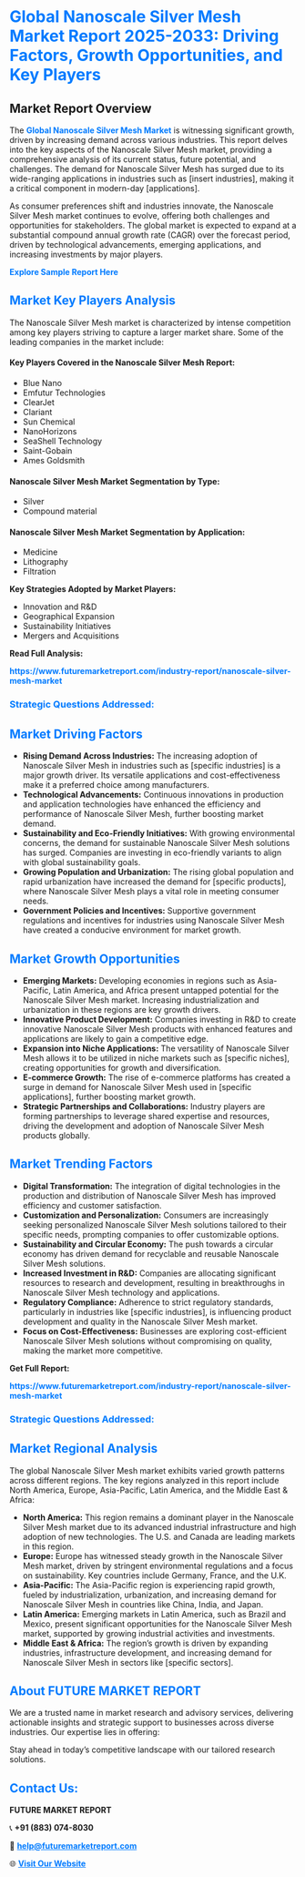<h1 style="color: #007BFF;">Global Nanoscale Silver Mesh Market Report 2025-2033: Driving Factors, Growth Opportunities, and Key Players</h1>

<section id="overview">
<h2>Market Report Overview</h2>
<p>The <a href="https://www.futuremarketreport.com/industry-report/nanoscale-silver-mesh-market" style="color: #007BFF; text-decoration: none;"><strong>Global Nanoscale Silver Mesh Market</strong></a> is witnessing significant growth, driven by increasing demand across various industries. This report delves into the key aspects of the Nanoscale Silver Mesh market, providing a comprehensive analysis of its current status, future potential, and challenges. The demand for Nanoscale Silver Mesh has surged due to its wide-ranging applications in industries such as [insert industries], making it a critical component in modern-day [applications].</p>
<p>As consumer preferences shift and industries innovate, the Nanoscale Silver Mesh market continues to evolve, offering both challenges and opportunities for stakeholders. The global market is expected to expand at a substantial compound annual growth rate (CAGR) over the forecast period, driven by technological advancements, emerging applications, and increasing investments by major players.</p>
</section>

<section id="overview">
<p><a href="https://www.futuremarketreport.com/request-sample/reportId=114591" style="color: #007BFF; text-decoration: none;"><strong>Explore Sample Report Here</strong></a></p>
</section>

<section id="key-players">
<h2 style="color: #007BFF;">Market Key Players Analysis</h2>
<p>The Nanoscale Silver Mesh market is characterized by intense competition among key players striving to capture a larger market share. Some of the leading companies in the market include:</p>
<h4>Key Players Covered in the Nanoscale Silver Mesh Report:</h4>
<ul><li>Blue Nano</li><li>Emfutur Technologies</li><li>ClearJet</li><li>Clariant</li><li>Sun Chemical</li><li>NanoHorizons</li><li>SeaShell Technology</li><li>Saint-Gobain</li><li>Ames Goldsmith</li></ul>
<h4>Nanoscale Silver Mesh Market Segmentation by Type:</h4>
<ul><li>Silver</li><li>Compound material</li></ul>

<h4>Nanoscale Silver Mesh Market Segmentation by Application:</h4>
<ul><li>Medicine</li><li>Lithography</li><li>Filtration</li></ul>
<p><strong>Key Strategies Adopted by Market Players:</strong></p>
<ul>
<li>Innovation and R&D</li>
<li>Geographical Expansion</li>
<li>Sustainability Initiatives</li>
<li>Mergers and Acquisitions</li>
</ul>
</section>

<section>
<p><strong>Read Full Analysis: </strong></p><a href="https://www.futuremarketreport.com/industry-report/nanoscale-silver-mesh-market" style="color: #007BFF; text-decoration: none;"><strong>https://www.futuremarketreport.com/industry-report/nanoscale-silver-mesh-market</strong></a>
<h3 style="color: #007BFF;">Strategic Questions Addressed:</h3>
</section>

<section id="driving-factors">
<h2 style="color: #007BFF;">Market Driving Factors</h2>
<ul>
<li><strong>Rising Demand Across Industries:</strong> The increasing adoption of Nanoscale Silver Mesh in industries such as [specific industries] is a major growth driver. Its versatile applications and cost-effectiveness make it a preferred choice among manufacturers.</li>
<li><strong>Technological Advancements:</strong> Continuous innovations in production and application technologies have enhanced the efficiency and performance of Nanoscale Silver Mesh, further boosting market demand.</li>
<li><strong>Sustainability and Eco-Friendly Initiatives:</strong> With growing environmental concerns, the demand for sustainable Nanoscale Silver Mesh solutions has surged. Companies are investing in eco-friendly variants to align with global sustainability goals.</li>
<li><strong>Growing Population and Urbanization:</strong> The rising global population and rapid urbanization have increased the demand for [specific products], where Nanoscale Silver Mesh plays a vital role in meeting consumer needs.</li>
<li><strong>Government Policies and Incentives:</strong> Supportive government regulations and incentives for industries using Nanoscale Silver Mesh have created a conducive environment for market growth.</li>
</ul>
</section>

<section id="growth-opportunities">
<h2 style="color: #007BFF;">Market Growth Opportunities</h2>
<ul>
<li><strong>Emerging Markets:</strong> Developing economies in regions such as Asia-Pacific, Latin America, and Africa present untapped potential for the Nanoscale Silver Mesh market. Increasing industrialization and urbanization in these regions are key growth drivers.</li>
<li><strong>Innovative Product Development:</strong> Companies investing in R&D to create innovative Nanoscale Silver Mesh products with enhanced features and applications are likely to gain a competitive edge.</li>
<li><strong>Expansion into Niche Applications:</strong> The versatility of Nanoscale Silver Mesh allows it to be utilized in niche markets such as [specific niches], creating opportunities for growth and diversification.</li>
<li><strong>E-commerce Growth:</strong> The rise of e-commerce platforms has created a surge in demand for Nanoscale Silver Mesh used in [specific applications], further boosting market growth.</li>
<li><strong>Strategic Partnerships and Collaborations:</strong> Industry players are forming partnerships to leverage shared expertise and resources, driving the development and adoption of Nanoscale Silver Mesh products globally.</li>
</ul>
</section>

<section id="trending-factors">
<h2 style="color: #007BFF;">Market Trending Factors</h2>
<ul>
<li><strong>Digital Transformation:</strong> The integration of digital technologies in the production and distribution of Nanoscale Silver Mesh has improved efficiency and customer satisfaction.</li>
<li><strong>Customization and Personalization:</strong> Consumers are increasingly seeking personalized Nanoscale Silver Mesh solutions tailored to their specific needs, prompting companies to offer customizable options.</li>
<li><strong>Sustainability and Circular Economy:</strong> The push towards a circular economy has driven demand for recyclable and reusable Nanoscale Silver Mesh solutions.</li>
<li><strong>Increased Investment in R&D:</strong> Companies are allocating significant resources to research and development, resulting in breakthroughs in Nanoscale Silver Mesh technology and applications.</li>
<li><strong>Regulatory Compliance:</strong> Adherence to strict regulatory standards, particularly in industries like [specific industries], is influencing product development and quality in the Nanoscale Silver Mesh market.</li>
<li><strong>Focus on Cost-Effectiveness:</strong> Businesses are exploring cost-efficient Nanoscale Silver Mesh solutions without compromising on quality, making the market more competitive.</li>
</ul>
</section>

<section>
<p><strong>Get Full Report: </strong></p><a href="https://www.futuremarketreport.com/industry-report/nanoscale-silver-mesh-market" style="color: #007BFF; text-decoration: none;"><strong>https://www.futuremarketreport.com/industry-report/nanoscale-silver-mesh-market</strong></a>
<h3 style="color: #007BFF;">Strategic Questions Addressed:</h3>
</section>


<section id="regional-analysis">
<h2 style="color: #007BFF;">Market Regional Analysis</h2>
<p>The global Nanoscale Silver Mesh market exhibits varied growth patterns across different regions. The key regions analyzed in this report include North America, Europe, Asia-Pacific, Latin America, and the Middle East & Africa:</p>
<ul>
<li><strong>North America:</strong> This region remains a dominant player in the Nanoscale Silver Mesh market due to its advanced industrial infrastructure and high adoption of new technologies. The U.S. and Canada are leading markets in this region.</li>
<li><strong>Europe:</strong> Europe has witnessed steady growth in the Nanoscale Silver Mesh market, driven by stringent environmental regulations and a focus on sustainability. Key countries include Germany, France, and the U.K.</li>
<li><strong>Asia-Pacific:</strong> The Asia-Pacific region is experiencing rapid growth, fueled by industrialization, urbanization, and increasing demand for Nanoscale Silver Mesh in countries like China, India, and Japan.</li>
<li><strong>Latin America:</strong> Emerging markets in Latin America, such as Brazil and Mexico, present significant opportunities for the Nanoscale Silver Mesh market, supported by growing industrial activities and investments.</li>
<li><strong>Middle East & Africa:</strong> The region’s growth is driven by expanding industries, infrastructure development, and increasing demand for Nanoscale Silver Mesh in sectors like [specific sectors].</li>
</ul>
</section>

<footer>
<h2 style="color: #007BFF;">About FUTURE MARKET REPORT</h2>
<p>We are a trusted name in market research and advisory services, delivering actionable insights and strategic support to businesses across diverse industries. Our expertise lies in offering:</p>

<p>Stay ahead in today’s competitive landscape with our tailored research solutions.</p>

<h2 style="color: #007BFF;">Contact Us:</h2>
<p><strong>FUTURE MARKET REPORT</strong></p>
<p>📞 <strong>+91 (883) 074-8030</strong></p>
<p>📧 <strong><a href="mailto:help@futuremarketreport.com" style="color: #007BFF;">help@futuremarketreport.com</a></strong></p>
<p>🌐 <strong><a href="https://www.futuremarketreport.com/" style="color: #007BFF;">Visit Our Website</a></strong></p>
</footer>